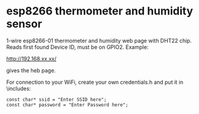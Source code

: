 # esp8266 thermometer and humidity sensor 
1-wire esp8266-01 thermometer and humidity web page with DHT22 chip.
Reads first found Device ID, must be on GPIO2.
Example:

http://192.168.xx.xx/

gives the heb page.

For connection to your WiFi, create your own credentials.h and put it in \includes:
```
const char* ssid = "Enter SSID here";
const char* password = "Enter Password here";
```


